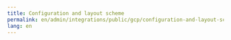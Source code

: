 ```yaml
---
title: Configuration and layout scheme
permalink: en/admin/integrations/public/gcp/сonfiguration-and-layout-scheme.html
lang: en
---
```


